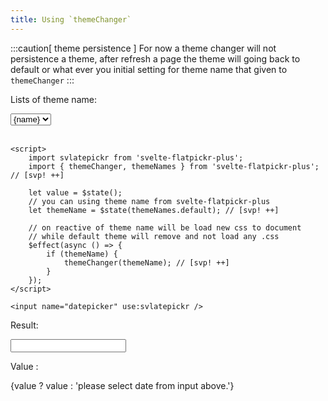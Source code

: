 ```yaml
---
title: Using `themeChanger`
---
```


<script>
	import svlatepickr from '$lib';
	import { themeChanger,  themeNames } from '$lib';
	const arrayThemeNames = Object.keys(themeNames);

	let value = $state();
	let themeName  = $state(themeNames.default);

	// while change of theme name will be load new css to document
	// but with default theme, it will remove exist flatapickr theme and not load any css
	$effect(async ()=>{
		if (themeName) {
			 themeChanger(themeName);
		}
	});
</script>

:::caution[ theme persistence ]
For now a theme changer will not persistence a theme, after refresh a page the theme will going back to default or what ever you initial setting for theme name that given to `themeChanger`
:::

<p>Lists of theme name:</p>

<select bind:value={themeName}>
	{#each arrayThemeNames as name}
 		<option value={themeNames[name]}>{name}</option>
 	{/each}
</select>

<br/>
<br/>

```svelte title=".svelte"
<script>
	import svlatepickr from 'svelte-flatpickr-plus';
	import { themeChanger, themeNames } from 'svelte-flatpickr-plus'; // [svp! ++]

	let value = $state();
	// you can using theme name from svelte-flatpickr-plus
	let themeName = $state(themeNames.default); // [svp! ++]

	// on reactive of theme name will be load new css to document
	// while default theme will remove and not load any .css
	$effect(async () => {
		if (themeName) {
			themeChanger(themeName); // [svp! ++]
		}
	});
</script>

<input name="datepicker" use:svlatepickr />
```

Result:

<input name="datepicker" use:svlatepickr bind:value />

Value :

{value ? value : 'please select date from input above.'}
